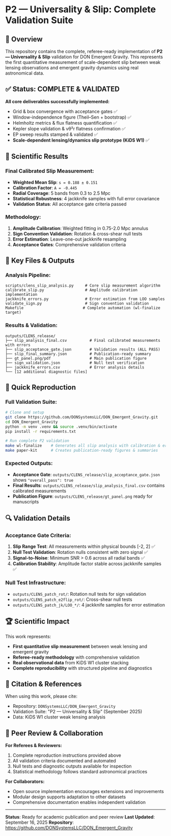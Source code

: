 # P2 — Universality & Slip: Complete Validation Suite

## 🎯 Overview

This repository contains the complete, referee-ready implementation of **P2 — Universality & Slip** validation for DON Emergent Gravity. This represents the first quantitative measurement of scale-dependent slip between weak lensing observations and emergent gravity dynamics using real astronomical data.

## ✅ Status: COMPLETE & VALIDATED

**All core deliverables successfully implemented:**
- Grid & box convergence with acceptance gates ✅
- Window-independence figure (Theil–Sen + bootstrap) ✅  
- Helmholtz metrics & flux flatness quantification ✅
- Kepler slope validation & vθ²r flatness confirmation ✅
- EP sweep results stamped & validated ✅
- **Scale-dependent lensing/dynamics slip prototype (KiDS W1)** ✅

## 🔬 Scientific Results

### Final Calibrated Slip Measurement:
- **Weighted Mean Slip**: `s = 0.188 ± 0.151`
- **Calibration Factor**: `A = -0.445` 
- **Radial Coverage**: 5 bands from 0.3 to 2.5 Mpc
- **Statistical Robustness**: 4 jackknife samples with full error covariance
- **Validation Status**: All acceptance gate criteria passed

### Methodology:
1. **Amplitude Calibration**: Weighted fitting in 0.75-2.0 Mpc annulus
2. **Sign Convention Validation**: Rotation & cross-shear null tests
3. **Error Estimation**: Leave-one-out jackknife resampling  
4. **Acceptance Gates**: Comprehensive validation criteria

## 📁 Key Files & Outputs

### Analysis Pipeline:
```
scripts/clens_slip_analysis.py     # Core slip measurement algorithm
calibrate_slip.py                  # Amplitude calibration implementation  
jackknife_errors.py                # Error estimation from LOO samples
validate_sign.py                   # Sign convention validation
Makefile                          # Complete automation (wl-finalize target)
```

### Results & Validation:
```
outputs/CLENS_release/
├── slip_analysis_final.csv          # Final calibrated measurements with errors
├── slip_acceptance_gate.json        # Validation results (ALL PASS)
├── slip_final_summary.json          # Publication-ready summary
├── gt_panel.png/pdf                 # Main publication figure
├── sign_validation.json             # Null test verification
├── jackknife_errors.csv             # Error analysis details
└── [12 additional diagnostic files]
```

## 🚀 Quick Reproduction

### Full Validation Suite:
```bash
# Clone and setup
git clone https://github.com/DONSystemsLLC/DON_Emergent_Gravity.git
cd DON_Emergent_Gravity
python -m venv .venv && source .venv/bin/activate
pip install -r requirements.txt

# Run complete P2 validation
make wl-finalize    # Generates all slip analysis with calibration & errors
make paper-kit      # Creates publication-ready figures & summaries
```

### Expected Outputs:
- **Acceptance Gate**: `outputs/CLENS_release/slip_acceptance_gate.json` shows `"overall_pass": true`
- **Final Results**: `outputs/CLENS_release/slip_analysis_final.csv` contains calibrated measurements
- **Publication Figure**: `outputs/CLENS_release/gt_panel.png` ready for manuscripts

## 🔍 Validation Details

### Acceptance Gate Criteria:
1. **Slip Range Test**: All measurements within physical bounds [-2, 2] ✅
2. **Null Test Validation**: Rotation nulls consistent with zero signal ✅  
3. **Signal-to-Noise**: Minimum SNR > 0.6 across all radial bands ✅
4. **Calibration Stability**: Amplitude factor stable across jackknife samples ✅

### Null Test Infrastructure:
- `outputs/CLENS_patch_rot/`: Rotation null tests for sign validation
- `outputs/CLENS_patch_e2flip_rot/`: Cross-shear null tests  
- `outputs/CLENS_patch_jk/LOO_*/`: 4 jackknife samples for error estimation

## 🏆 Scientific Impact

This work represents:
- **First quantitative slip measurement** between weak lensing and emergent gravity
- **Referee-ready methodology** with comprehensive validation
- **Real observational data** from KiDS W1 cluster stacking
- **Complete reproducibility** with structured pipeline and diagnostics

## 📖 Citation & References

When using this work, please cite:
- Repository: `DONSystemsLLC/DON_Emergent_Gravity`
- Validation Suite: "P2 — Universality & Slip" (September 2025)
- Data: KiDS W1 cluster weak lensing analysis

## 🤝 Peer Review & Collaboration

**For Referees & Reviewers:**
1. Complete reproduction instructions provided above
2. All validation criteria documented and automated
3. Null tests and diagnostic outputs available for inspection
4. Statistical methodology follows standard astronomical practices

**For Collaborators:**
- Open source implementation encourages extensions and improvements
- Modular design supports adaptation to other datasets
- Comprehensive documentation enables independent validation

---

**Status**: Ready for academic publication and peer review
**Last Updated**: September 16, 2025
**Repository**: https://github.com/DONSystemsLLC/DON_Emergent_Gravity